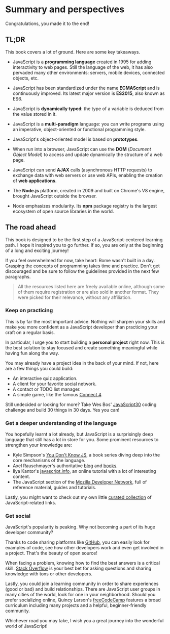 # Summary and perspectives

Congratulations, you made it to the end!

## TL;DR

This book covers a lot of ground. Here are some key takeaways.

* JavaScript is a **programming language** created in 1995 for adding interactivity to web pages. Still the language of the web, it has also pervaded many other environments: servers, mobile devices, connected objects, etc.

* JavaScript has been standardized under the name **ECMAScript** and is continuously improved. Its latest major version is **ES2015**, also known as ES6.

* JavaScript is **dynamically typed**: the type of a variable is deduced from the value stored in it.

* JavaScript is a **multi-paradigm** language: you can write programs using an imperative, object-oriented or functional programming style.

* JavaScript's object-oriented model is based on **prototypes**.

* When run into a browser, JavaScript can use the **DOM** (*Document Object Model*) to access and update dynamically the structure of a web page.

* JavaScript can send **AJAX** calls (asynchronous HTTP requests) to exchange data with web servers or use web APIs, enabling the creation of **web applications**.

* The **Node.js** platform, created in 2009 and built on Chrome's V8 engine, brought JavaScript outside the browser.

* Node emphasizes modularity. Its **npm** package registry is the largest ecosystem of open source libraries in the world.

## The road ahead

This book is designed to be the first step of a JavaScript-centered learning path. I hope it inspired you to go further. If so, you are only at the beginning of a long and exciting journey!

If you feel overwhelmed for now, take heart: Rome wasn't built in a day. Grasping the concepts of programming takes time and practice. Don't get discouraged and be sure to follow the guidelines provided in the next few paragraphs.

> All the resources listed here are freely available online, although some of them require registration or are also sold in another format. They were picked for their relevance, without any affiliation.

### Keep on practicing

This is by far the most important advice. Nothing will sharpen your skills and make you more confident as a JavaScript developer than practicing your craft on a regular basis.

In particular, I urge you to start building a **personal project** right now. This is the best solution to stay focused and create something meaningful while having fun along the way.

You may already have a project idea in the back of your mind. If not, here are a few things you could build:

* An interactive quiz application.
* A client for your favorite social network.
* A contact or TODO list manager.
* A simple game, like the famous [Connect 4](https://en.wikipedia.org/wiki/Connect_Four).

Still undecided or looking for more? Take Wes Bos' [JavaScript30](https://javascript30.com/) coding challenge and build 30 things in 30 days. Yes you can!

### Get a deeper understanding of the language

You hopefully learnt a lot already, but JavaScript is a surprisingly deep language that still has a lot in store for you. Some prominent resources to strengthen your knowledge are:

* Kyle Simpson's [You Don't Know JS](https://github.com/getify/You-Dont-Know-JS), a book series diving deep into the core mechanisms of the language.
* Axel Rauschmayer's authoritative [blog](http://2ality.com/) and [books](http://exploringjs.com).
* Ilya Kantor's [javascript.info](http://javascript.info), an online tutorial with a lot of interesting content.
* The JavaScript section of the [Mozilla Developer Network](https://developer.mozilla.org/fr/docs/Web/JavaScript), full of reference material, guides and tutorials.

Lastly, you might want to check out my own little [curated collection](http://www.pearltrees.com/t/javascript/id13385349#l634) of JavaScript-related links.

### Get social

JavaScript's popularity is peaking. Why not becoming a part of its huge developer community?

Thanks to code sharing platforms like [GitHub](https://github.com), you can easily look for examples of code, see how other developers work and even get involved in a project. That's the beauty of open source!

When facing a problem, knowing how to find the best answers is a critical skill. [Stack Overflow](https://stackoverflow.com/) is your best bet for asking questions and sharing knowledge with tons or other developers.

Lastly, you could join a learning community in order to share experiences (good or bad) and build relationships. There are JavaScript user groups in many cities of the world, look for one in your neighborhood. Should you prefer socializing online, Quincy Larson's [freeCodeCamp](https://www.freecodecamp.org) features a broad curriculum including many projects and a helpful, beginner-friendly community.

Whichever road you may take, I wish you a great journey into the wonderful world of JavaScript!
